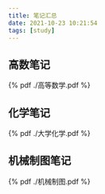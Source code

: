 ```yaml
---
title: 笔记汇总
date: 2021-10-23 10:21:54
tags: [study]
---
```


## 高数笔记

{% pdf ./高等数学.pdf %}

## 化学笔记

{% pdf ./大学化学.pdf %}

## 机械制图笔记

{% pdf ./机械制图.pdf %}


